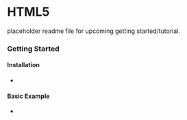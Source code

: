 # HTML5

placeholder readme file for upcoming getting started/tutorial.

### Getting Started

#### Installation

- **[]()**


#### Basic Example

- **[]()**

 



